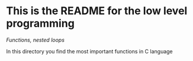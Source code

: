 # This is the README for the low level programming
_Functions, nested loops_

In this directory you find the most important functions in C language